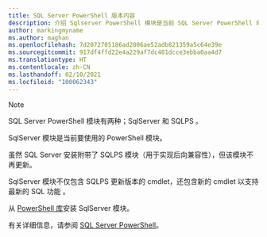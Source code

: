 ```yaml
---
title: SQL Server PowerShell 版本内容
description: 介绍 Sqlserver PowerShell 模块是当前 SQL Server PowerShell 命令集。
author: markingmyname
ms.author: maghan
ms.openlocfilehash: 7d2072705186ad2006ae52adb821359a5c64e39e
ms.sourcegitcommit: 917df4ffd22e4a229af7dc481dcce3ebba0aa4d7
ms.translationtype: HT
ms.contentlocale: zh-CN
ms.lasthandoff: 02/10/2021
ms.locfileid: "100062343"
---
```

> [!NOTE]
> SQL Server PowerShell 模块有两种；SqlServer 和 SQLPS 。
>
> SqlServer 模块是当前要使用的 PowerShell 模块。
>
> 虽然 SQL Server 安装附带了 SQLPS 模块（用于实现后向兼容性），但该模块不再更新。
>
> SqlServer 模块不仅包含 SQLPS 更新版本的 cmdlet，还包含新的 cmdlet 以支持最新的 SQL 功能 。
>
> 从 [PowerShell 库](https://www.powershellgallery.com/packages/SqlServer)安装 SqlServer 模块。
>
> 有关详细信息，请参阅 [SQL Server PowerShell](../powershell/sql-server-powershell.md)。